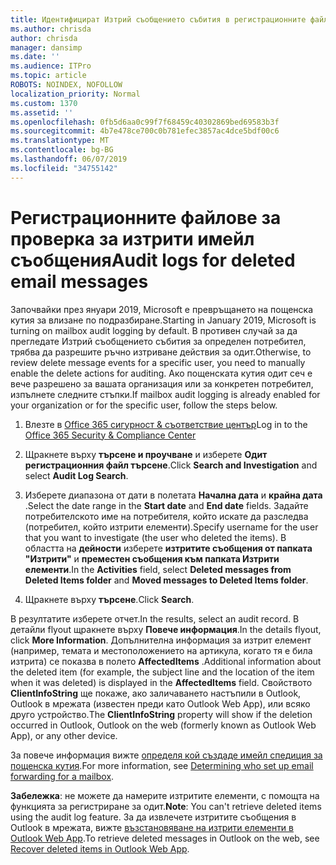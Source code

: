 ```yaml
---
title: Идентифицират Изтрий съобщението събития в регистрационните файлове от одита
ms.author: chrisda
author: chrisda
manager: dansimp
ms.date: ''
ms.audience: ITPro
ms.topic: article
ROBOTS: NOINDEX, NOFOLLOW
localization_priority: Normal
ms.custom: 1370
ms.assetid: ''
ms.openlocfilehash: 0fb5d6aa0c99f7f68459c40302869bed69583b3f
ms.sourcegitcommit: 4b7e478ce700c0b781efec3857ac4dce5bdf00c6
ms.translationtype: MT
ms.contentlocale: bg-BG
ms.lasthandoff: 06/07/2019
ms.locfileid: "34755142"
---
```

# <a name="audit-logs-for-deleted-email-messages"></a><span data-ttu-id="4d15c-102">Регистрационните файлове за проверка за изтрити имейл съобщения</span><span class="sxs-lookup"><span data-stu-id="4d15c-102">Audit logs for deleted email messages</span></span>

<span data-ttu-id="4d15c-103">Започвайки през януари 2019, Microsoft е превръщането на пощенска кутия за влизане по подразбиране.</span><span class="sxs-lookup"><span data-stu-id="4d15c-103">Starting in January 2019, Microsoft is turning on mailbox audit logging by default.</span></span> <span data-ttu-id="4d15c-104">В противен случай за да прегледате Изтрий съобщението събития за определен потребител, трябва да разрешите ръчно изтриване действия за одит.</span><span class="sxs-lookup"><span data-stu-id="4d15c-104">Otherwise, to review delete message events for a specific user, you need to manually enable the delete actions for auditing.</span></span> <span data-ttu-id="4d15c-105">Ако пощенската кутия одит сеч е вече разрешено за вашата организация или за конкретен потребител, изпълнете следните стъпки.</span><span class="sxs-lookup"><span data-stu-id="4d15c-105">If mailbox audit logging is already enabled for your organization or for the specific user, follow the steps below.</span></span>

1. <span data-ttu-id="4d15c-106">Влезте в [Office 365 сигурност & съответствие център](https://protection.office.com/)</span><span class="sxs-lookup"><span data-stu-id="4d15c-106">Log in to the [Office 365 Security & Compliance Center](https://protection.office.com/)</span></span>

2. <span data-ttu-id="4d15c-107">Щракнете върху **търсене и проучване** и изберете **Одит регистрационния файл търсене**.</span><span class="sxs-lookup"><span data-stu-id="4d15c-107">Click **Search and Investigation** and select **Audit Log Search**.</span></span>

3. <span data-ttu-id="4d15c-108">Изберете диапазона от дати в полетата **Начална дата** и **крайна дата** .</span><span class="sxs-lookup"><span data-stu-id="4d15c-108">Select the date range in the **Start date** and **End date** fields.</span></span> <span data-ttu-id="4d15c-109">Задайте потребителското име на потребителя, който искате да разследва (потребител, който изтрити елементи).</span><span class="sxs-lookup"><span data-stu-id="4d15c-109">Specify username for the user that you want to investigate (the user who deleted the items).</span></span> <span data-ttu-id="4d15c-110">В областта на **дейности** изберете **изтритите съобщения от папката "Изтрити"** и **преместен съобщения към папката Изтрити елементи**.</span><span class="sxs-lookup"><span data-stu-id="4d15c-110">In the **Activities** field, select **Deleted messages from Deleted Items folder** and **Moved messages to Deleted Items folder**.</span></span>

4. <span data-ttu-id="4d15c-111">Щракнете върху **търсене**.</span><span class="sxs-lookup"><span data-stu-id="4d15c-111">Click **Search**.</span></span>

<span data-ttu-id="4d15c-112">В резултатите изберете отчет.</span><span class="sxs-lookup"><span data-stu-id="4d15c-112">In the results, select an audit record.</span></span> <span data-ttu-id="4d15c-113">В детайли flyout щракнете върху **Повече информация**.</span><span class="sxs-lookup"><span data-stu-id="4d15c-113">In the details flyout, click **More Information**.</span></span> <span data-ttu-id="4d15c-114">Допълнителна информация за изтрит елемент (например, темата и местоположението на артикула, когато тя е била изтрита) се показва в полето **AffectedItems** .</span><span class="sxs-lookup"><span data-stu-id="4d15c-114">Additional information about the deleted item (for example, the subject line and the location of the item when it was deleted) is displayed in the **AffectedItems** field.</span></span> <span data-ttu-id="4d15c-115">Свойството **ClientInfoString** ще покаже, ако заличаването настъпили в Outlook, Outlook в мрежата (известен преди като Outlook Web App), или всяко друго устройство.</span><span class="sxs-lookup"><span data-stu-id="4d15c-115">The **ClientInfoString** property will show if the deletion occurred in Outlook, Outlook on the web (formerly known as Outlook Web App), or any other device.</span></span>

<span data-ttu-id="4d15c-116">За повече информация вижте [определя кой създаде имейл спедиция за пощенска кутия](https://docs.microsoft.com/office365/securitycompliance/auditing-troubleshooting-scenarios#determining-if-a-user-deleted-email-items).</span><span class="sxs-lookup"><span data-stu-id="4d15c-116">For more information, see [Determining who set up email forwarding for a mailbox](https://docs.microsoft.com/office365/securitycompliance/auditing-troubleshooting-scenarios#determining-if-a-user-deleted-email-items).</span></span>

<span data-ttu-id="4d15c-117">**Забележка**: не можете да намерите изтритите елементи, с помощта на функцията за регистриране за одит.</span><span class="sxs-lookup"><span data-stu-id="4d15c-117">**Note**: You can't retrieve deleted items using the audit log feature.</span></span> <span data-ttu-id="4d15c-118">За да извлечете изтритите съобщения в Outlook в мрежата, вижте [възстановяване на изтрити елементи в Outlook Web App](https://support.office.com/article/C3D8FC15-EEEF-4F1C-81DF-E27964B7EDD4).</span><span class="sxs-lookup"><span data-stu-id="4d15c-118">To retrieve deleted messages in Outlook on the web, see [Recover deleted items in Outlook Web App](https://support.office.com/article/C3D8FC15-EEEF-4F1C-81DF-E27964B7EDD4).</span></span>
